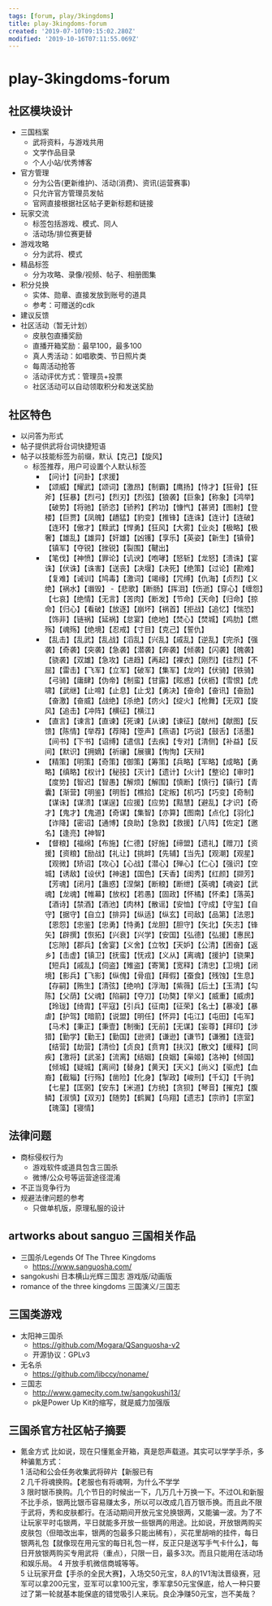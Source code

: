 ```yaml
---
tags: [forum, play/3kingdoms]
title: play-3kingdoms-forum
created: '2019-07-10T09:15:02.280Z'
modified: '2019-10-16T07:11:55.069Z'
---
```


# play-3kingdoms-forum

## 社区模块设计
- 三国档案
    - 武将资料，与游戏共用
    - 文学作品目录
    - 个人小站/优秀博客
- 官方管理
    - 分为公告(更新维护)、活动(消费)、资讯(运营赛事)
    - 只允许官方管理员发帖
    - 官网直接根据社区帖子更新标题和链接
- 玩家交流
    - 标签包括游戏、模式、同人
    - 活动场/排位赛更替
- 游戏攻略
    - 分为武将、模式
- 精品标签
    - 分为攻略、录像/视频、帖子、相册图集
- 积分兑换
    - 实体、勋章、直接发放到账号的道具
    - 参考：可赠送的cdk
- 建议反馈
- 社区活动（暂无计划）
    - 皮肤包直播奖励
    - 直播开箱奖励：最早100，最多100
    - 真人秀活动：如唱歌类、节日照片类
    - 每周活动抢答
    - 活动评优方式：管理员+投票
    - 社区活动可以自动领取积分和发送奖励

## 社区特色
- 以问答为形式
- 帖子提供武将台词快捷短语
- 帖子以技能标签为前缀，默认【克己】【旋风】
    - 标签推荐，用户可设置个人默认标签
        - 【问计】【问卦】【求援】
        - 【颂威】【耀武】【颂词】【激昂】【制霸】【鹰扬】【恃才】【狂骨】【狂斧】【狂暴】【烈弓】【烈刃】【烈弦】【狼袭】【巨象】【称象】【鸿举】【破势】【将驰】【骄恣】【骄矜】【矜功】【慷忾】【甚贤】【图射】【登楼】【巨贾】【凤魄】【趫猛】【豹变】【推锋】【连诛】【连计】【连破】【连环】【傲才】【黩武】【悍勇】【狂风】【大雾】【业炎】【极略】【极奢】【雄乱】【雄异】【奸雄】【凶镬】【享乐】【英姿】【新生】【镇骨】【镇军】【夺锐】【挫锐】【裂围】【鞬出】
        - 【笔伐】【神愤】【罪论】【讥谀】【咆哮】【怒斩】【龙怒】【溃诛】【宴诛】【伏诛】【诛害】【送丧】【决堰】【决死】【绝策】【过论】【勘难】【复难】【诫训】【鸠毒】【激词】【竭缘】【咒缚】【仇海】【贞烈】【义绝】【祸水】【谮毁】
        -【悲歌】【断肠】【挥泪】【伤逝】【穿心】【缠怨】【七哀】【绝情】【无言】【苦肉】【断发】【节命】【天命】【归命】【掠命】【归心】【看破】【放逐】【崩坏】【祸首】【拒战】【追忆】【惴恐】【饰非】【链祸】【延祸】【怠宴】【绝地】【焚心】【焚城】【鸡肋】【燃殇】【魂殇】【绝境】【忍戒】【寸目】【克己】【誓仇】
        - 【乱击】【乱武】【乱战】【滔乱】【兴乱】【戚乱】【逆乱】【完杀】【强袭】【奇袭】【突袭】【急袭】【潜袭】【奔袭】【倾袭】【闪袭】【魄袭】【骁袭】【双雄】【急攻】【进趋】【再起】【裸衣】【刚烈】【往烈】【不屈】【雷击】【飞军】【立军】【破军】【集军】【龙吟】【伏骑】【铁骑】【弓骑】【庸肆】【伪帝】【制蛮】【甘露】【眩惑】【伏枥】【雪恨】【虎啸】【武继】【止啼】【止息】【止戈】【勇决】【奋命】【奋讯】【奋励】【奋激】【奋威】【战绝】【杀绝】【疠火】【绽火】【枪舞】【无双】【旋风】【追击】【冲阵】【横征】【横江】
        - 【直言】【谏言】【直谏】【死谏】【从谏】【谏征】【献州】【献图】【反馈】【陈情】【举荐】【荐降】【箜声】【燕语】【巧说】【鼓舌】【活墨】【间书】【下书】【诏缚】【遣信】【去疾】【专对】【清侧】【补益】【反间】【默识】【拥嫡】【祈禳】【展骥】【恂恂】【天辩】
        - 【精策】【明策】【奇策】【御策】【筹策】【兵略】【军略】【成略】【勇略】【缜略】【权计】【秘技】【灭计】【遗计】【火计】【整论】【审时】【度势】【智迟】【智愚】【解烦】【解围】【慎断】【慎行】【镇行】【青囊】【渐营】【明鉴】【明哲】【樵拾】【定叛】【机巧】【巧变】【奇制】【谋诛】【谋溃】【谋逞】【应援】【应势】【黠慧】【避乱】【才识】【奇才】【鬼才】【鬼道】【奇谋】【集智】【亦算】【图南】【点化】【羽化】【诈降】【密诏】【通博】【良助】【急救】【救援】【八阵】【佐定】【邀名】【逢亮】【神智】
        - 【督粮】【福绵】【布施】【仁德】【好施】【缔盟】【遗礼】【赠刀】【资援】【资粮】【励战】【礼让】【挑衅】【先辅】【当先】【观潮】【观星】【观微】【矫诏】【攻心】【心战】【潜心】【殚心】【仁心】【强识】【空城】【诱敌】【设伏】【神速】【国色】【天香】【闺秀】【红颜】【撷芳】【芳魂】【闭月】【蛊惑】【涅槃】【断粮】【断绁】【英魂】【魂姿】【武魂】【龙魂】【帷幕】【放权】【若愚】【固政】【怀橘】【怀柔】【落英】【酒诗】【禁酒】【酒池】【肉林】【散谣】【安恤】【守成】【守玺】【自守】【据守】【自立】【排异】【纵适】【纵玄】【司敌】【品第】【法恩】【恩怨】【忠鉴】【忠勇】【恃勇】【龙胆】【胆守】【矢北】【矢志】【锋矢】【辟撰】【恢拓】【兴衰】【兴学】【安国】【弘德】【弘援】【惠民】【忘隙】【郡兵】【舍宴】【义舍】【立牧】【天妒】【公清】【困奋】【返乡】【击虚】【镇卫】【抚蛮】【怃戎】【义从】【离魂】【援护】【骁果】【短兵】【戚乱】【伺盗】【雉盗】【寄篱】【宽释】【清忠】【卫境】【闭境】【影兵】【飞影】【纵傀】【骨疽】【拜假】【蚕食】【残蚀】【生息】【存嗣】【贿生】【清弦】【绝响】【浮海】【紫薇】【后土】【玉清】【勾陈】【父荫】【父魂】【陷嗣】【夺刀】【功獒】【举义】【威重】【威虏】【玲珑】【绮胄】【平寇】【引兵】【征南】【征荣】【名士】【暴凌】【暴虐】【护驾】【暗箭】【说盟】【明任】【怀异】【屯江】【屯田】【屯军】【马术】【秉正】【秉壹】【制衡】【无前】【无谋】【妄尊】【拜印】【涉猎】【勤学】【勤王】【勤国】【逊贤】【谦逊】【谦节】【谦雅】【连营】【结营】【劫营】【清俭】【贞良】【贲育】【扶汉】【散文】【缓释】【同疾】【激将】【武圣】【流离】【结姻】【良姻】【枭姬】【洛神】【倾国】【倾城】【疑城】【离间】【替身】【黄天】【天义】【尚义】【驱虎】【血裔】【截辎】【行殇】【凿险】【化身】【掣政】【峻刑】【千幻】【千驹】【七星】【匡弼】【安东】【米道】【方统】【贪狈】【琴音】【摧克】【腹鳞】【淑慎】【双刃】【随势】【鹤翼】【鸟翔】【遗志】【宗祚】【宗室】【瑰藻】【寝情】


## 法律问题
- 商标侵权行为
    - 游戏软件或道具包含三国杀
    - 微博/公众号等运营途径混淆
- 不正当竞争行为
- 规避法律问题的参考
    - 只做单机版，原理私服的设计

## artworks about sanguo 三国相关作品
- 三国杀/Legends Of The Three Kingdoms
    - https://www.sanguosha.com/
- sangokushi 日本横山光辉三国志 游戏版/动画版
- romance of the three kingdoms 三国演义/三国志

## 三国类游戏
- 太阳神三国杀
    - https://github.com/Mogara/QSanguosha-v2
    - 开源协议：GPLv3
- 无名杀
    - https://github.com/libccy/noname/
- 三国志
    - http://www.gamecity.com.tw/sangokushi13/
    - pk是Power Up Kit的缩写，就是威力加强版

## 三国杀官方社区帖子摘要
- 氪金方式
比如说，现在只懂氪金开箱，真是怨声载道。其实可以学学手杀，多种骗氪方式：    
1 活动和公会任务收集武将碎片【新服已有  
2 几千将魂换购。【老服也有将魂啊，为什么不学学  
3 限时银币换购。几个节日的时候出一下，几万几十万换一下。不过OL和新服不比手杀，银两比银币容易赚太多，所以可以改成几百万银币换。而且此不限于武将，秀和皮肤都行。在活动期间开放元宝兑换银两，又能骗一波。为了不让玩家平时屯银两，平日就能多开放一些银两的用途。比如说，开放银两购买皮肤包（但暗改出率，银两的包最多只能出稀有），买花里胡哨的挂件，每日银两礼包【就像现在用元宝的每日礼包一样，反正只是送写手气卡什么】，每日开放银两购买专用武将（重点），只限一日，最多3次。而且只能用在活动场和娱乐局。
4 开放手机微信商城等等。  
5 让玩家开盘【手杀的全民大赛】，入场交50元宝，8人的1V1淘汰晋级赛，冠军可以拿200元宝，亚军可以拿100元宝，季军拿50元宝保底，给人一种只要过了第一轮就基本能保底的错觉吸引人来玩。良企净赚50元宝，岂不美哉？  

